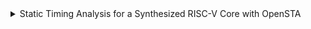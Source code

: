 <details>
<summary>Static Timing Analysis for a Synthesized RISC-V Core with OpenSTA </summary>
<br>

### openSTA
```c
 cd
sudo apt-get install cmake clang gcc tcl swig bison flex
git clone https://github.com/parallaxsw/OpenSTA.git
cd OpenSTA
cmake -DCUDD_DIR=/home/likith/cudd-3.0.0
make
app/sta
```
![image](https://github.com/user-attachments/assets/143fbbec-b471-4467-b925-608e87655e20)

